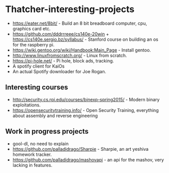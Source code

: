 # Thatcher-interesting-projects
* https://eater.net/8bit/ - Build an 8 bit breadboard computer, cpu, graphics card etc.
* https://github.com/dddrrreee/cs140e-20win + https://cs140e.sergio.bz/syllabus/ - Stanford course on building an os for the raspberry pi.
* https://wiki.gentoo.org/wiki/Handbook:Main_Page - Install gentoo.
* http://www.linuxfromscratch.org/ - Linux from scratch.
* https://pi-hole.net/ - Pi hole, block ads, tracking.
* A spotify client for KaiOs
* An actual Spotify downloader for Joe Rogan.

## Interesting courses 
* http://security.cs.rpi.edu/courses/binexp-spring2015/ - Modern binary exploitations.
* https://opensecuritytraining.info/ -  Open Security Training, everything about assembly and reverse engineering

## Work in progress projects
* gool-dl, no need to explain
* https://github.com/palladidrago/Sharpie - Sharpie, an art yeshiva homework tracker.
* https://github.com/palladidrago/mashovapi - an api for the mashov, very lacking in features.
